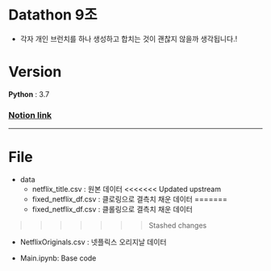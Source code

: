 # Datathon 9조

- 각자 개인 브런치를 하나 생성하고 합치는 것이 괜찮지 않을까 생각됩니다.!

# Version
__Python__ : 3.7

### [Notion link](https://plucky-sugar-0a5.notion.site/Datathon-9-936289990e38465b9baa064cae6b6fba)

___

# File 
- data
  - netflix_title.csv : 원본 데이터
<<<<<<< Updated upstream
  - fixed_netflix_df.csv : 클로링으로 결측치 채운 데이터 
=======
  - fixed_netflix_df.csv : 클롤링으로 결측치 채운 데이터 
>>>>>>> Stashed changes
  - NetflixOriginals.csv : 넷플릭스 오리지날 데이터 

- Main.ipynb: Base code
  